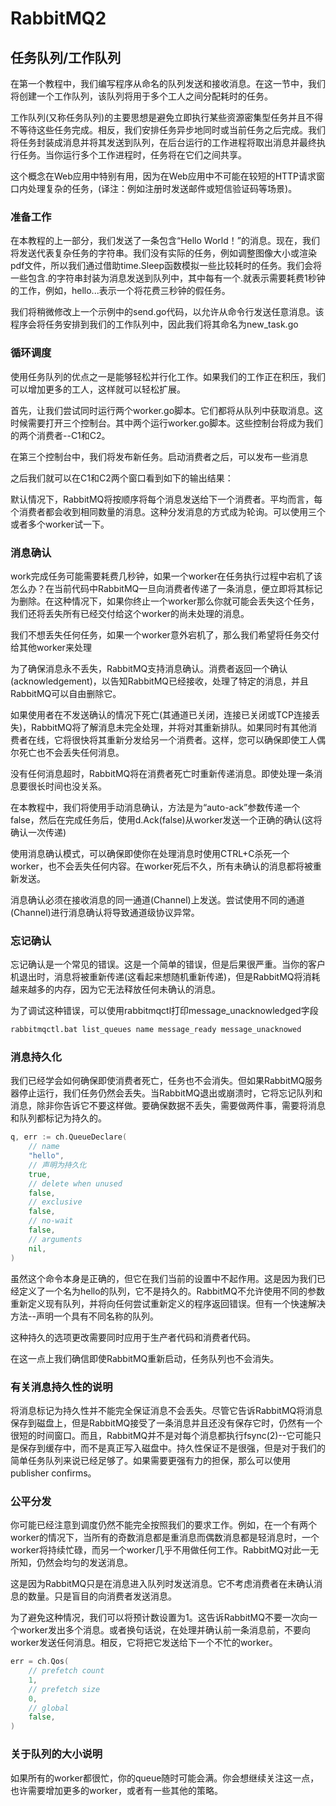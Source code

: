 # RabbitMQ2

## 任务队列/工作队列
在第一个教程中，我们编写程序从命名的队列发送和接收消息。在这一节中，我们将创建一个工作队列，该队列将用于多个工人之间分配耗时的任务。

工作队列(又称任务队列)的主要思想是避免立即执行某些资源密集型任务并且不得不等待这些任务完成。相反，我们安排任务异步地同时或当前任务之后完成。我们将任务封装成消息并将其发送到队列，在后台运行的工作进程将取出消息并最终执行任务。当你运行多个工作进程时，任务将在它们之间共享。

这个概念在Web应用中特别有用，因为在Web应用中不可能在较短的HTTP请求窗口内处理复杂的任务，(译注：例如注册时发送邮件或短信验证码等场景)。
### 准备工作
在本教程的上一部分，我们发送了一条包含“Hello World！”的消息。现在，我们将发送代表复杂任务的字符串。我们没有实际的任务，例如调整图像大小或渲染pdf文件，所以我们通过借助time.Sleep函数模拟一些比较耗时的任务。我们会将一些包含.的字符串封装为消息发送到队列中，其中每有一个.就表示需要耗费1秒钟的工作，例如，hello...表示一个将花费三秒钟的假任务。

我们将稍微修改上一个示例中的send.go代码，以允许从命令行发送任意消息。该程序会将任务安排到我们的工作队列中，因此我们将其命名为new_task.go

### 循环调度
使用任务队列的优点之一是能够轻松并行化工作。如果我们的工作正在积压，我们可以增加更多的工人，这样就可以轻松扩展。

首先，让我们尝试同时运行两个worker.go脚本。它们都将从队列中获取消息。这时候需要打开三个控制台。其中两个运行worker.go脚本。这些控制台将成为我们的两个消费者--C1和C2。

在第三个控制台中，我们将发布新任务。启动消费者之后，可以发布一些消息

之后我们就可以在C1和C2两个窗口看到如下的输出结果：

默认情况下，RabbitMQ将按顺序将每个消息发送给下一个消费者。平均而言，每个消费者都会收到相同数量的消息。这种分发消息的方式成为轮询。可以使用三个或者多个worker试一下。

### 消息确认
work完成任务可能需要耗费几秒钟，如果一个worker在任务执行过程中宕机了该怎么办？在当前代码中RabbitMQ一旦向消费者传递了一条消息，便立即将其标记为删除。在这种情况下，如果你终止一个worker那么你就可能会丢失这个任务，我们还将丢失所有已经交付给这个worker的尚未处理的消息。

我们不想丢失任何任务，如果一个worker意外宕机了，那么我们希望将任务交付给其他worker来处理

为了确保消息永不丢失，RabbitMQ支持消息确认。消费者返回一个确认(acknowledgement)，以告知RabbitMQ已经接收，处理了特定的消息，并且RabbitMQ可以自由删除它。

如果使用者在不发送确认的情况下死亡(其通道已关闭，连接已关闭或TCP连接丢失)，RabbitMQ将了解消息未完全处理，并将对其重新排队。如果同时有其他消费者在线，它将很快将其重新分发给另一个消费者。这样，您可以确保即使工人偶尔死亡也不会丢失任何消息。

没有任何消息超时，RabbitMQ将在消费者死亡时重新传递消息。即使处理一条消息要很长时间也没关系。

在本教程中，我们将使用手动消息确认，方法是为“auto-ack”参数传递一个false，然后在完成任务后，使用d.Ack(false)从worker发送一个正确的确认(这将确认一次传递)

使用消息确认模式，可以确保即使你在处理消息时使用CTRL+C杀死一个worker，也不会丢失任何内容。在worker死后不久，所有未确认的消息都将被重新发送。

消息确认必须在接收消息的同一通道(Channel)上发送。尝试使用不同的通道(Channel)进行消息确认将导致通道级协议异常。

### 忘记确认
忘记确认是一个常见的错误。这是一个简单的错误，但是后果很严重。当你的客户机退出时，消息将被重新传递(这看起来想随机重新传递)，但是RabbitMQ将消耗越来越多的内存，因为它无法释放任何未确认的消息。

为了调试这种错误，可以使用rabbitmqctl打印message_unacknowledged字段
```bash
rabbitmqctl.bat list_queues name message_ready message_unacknowed
```

### 消息持久化
我们已经学会如何确保即使消费者死亡，任务也不会消失。但如果RabbitMQ服务器停止运行，我们任务仍然会丢失。当RabbitMQ退出或崩溃时，它将忘记队列和消息，除非你告诉它不要这样做。要确保数据不丢失，需要做两件事，需要将消息和队列都标记为持久的。
```go
q, err := ch.QueueDeclare(
    // name
    "hello",
    // 声明为持久化
    true,
    // delete when unused
    false,
    // exclusive
    false,
    // no-wait
    false,
    // arguments
    nil,
)
```
虽然这个命令本身是正确的，但它在我们当前的设置中不起作用。这是因为我们已经定义了一个名为hello的队列，它不是持久的。RabbitMQ不允许使用不同的参数重新定义现有队列，并将向任何尝试重新定义的程序返回错误。但有一个快速解决方法--声明一个具有不同名称的队列。

这种持久的选项更改需要同时应用于生产者代码和消费者代码。

在这一点上我们确信即使RabbitMQ重新启动，任务队列也不会消失。

### 有关消息持久性的说明
将消息标记为持久性并不能完全保证消息不会丢失。尽管它告诉RabbitMQ将消息保存到磁盘上，但是RabbitMQ接受了一条消息并且还没有保存它时，仍然有一个很短的时间窗口。而且，RabbitMQ并不是对每个消息都执行fsync(2)--它可能只是保存到缓存中，而不是真正写入磁盘中。持久性保证不是很强，但是对于我们的简单任务队列来说已经足够了。如果需要更强有力的担保，那么可以使用publisher confirms。

### 公平分发
你可能已经注意到调度仍然不能完全按照我们的要求工作。例如，在一个有两个worker的情况下，当所有的奇数消息都是重消息而偶数消息都是轻消息时，一个worker将持续忙碌，而另一个worker几乎不用做任何工作。RabbitMQ对此一无所知，仍然会均匀的发送消息。

这是因为RabbitMQ只是在消息进入队列时发送消息。它不考虑消费者在未确认消息的数量。只是盲目的向消费者发送消息。

为了避免这种情况，我们可以将预计数设置为1。这告诉RabbitMQ不要一次向一个worker发出多个消息。或者换句话说，在处理并确认前一条消息前，不要向worker发送任何消息。相反，它将把它发送给下一个不忙的worker。
```go
err = ch.Qos(
    // prefetch count
    1,
    // prefetch size
    0,
    // global
    false,
)
```

### 关于队列的大小说明
如果所有的worker都很忙，你的queue随时可能会满。你会想继续关注这一点，也许需要增加更多的worker，或者有一些其他的策略。
